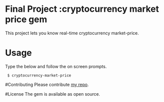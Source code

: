 # Final Project :cryptocurrency market price gem

This project lets you know real-time cryptocurrency market-price.

# Usage
Type the below and follow the on screen prompts.
<pre><code> $ cryptocurrency-market-price </code></pre>



#Contributing
Please contribute [my repo](https://github.com/NakyungLee/niki-cli-app).

#License
The gem is available as open source.
